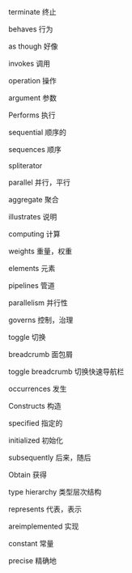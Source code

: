 terminate	终止

behaves 	行为

as though 	好像

invokes 		调用

operation 	操作

argument	参数

Performs 	执行

sequential	顺序的

sequences	顺序

spliterator 

parallel 		并行，平行

aggregate	聚合

illustrates 	说明

computing	计算

weights 		重量，权重

elements		元素

pipelines		管道

parallelism	并行性

governs 		控制，治理

toggle			切换

breadcrumb	面包屑

toggle breadcrumb 切换快速导航栏

occurrences	发生

Constructs 	构造

specified 		指定的

initialized		初始化	

subsequently  	后来，随后

Obtain			获得

type hierarchy	类型层次结构

represents 		代表，表示

areimplemented		实现

constant			常量

precise 				精确地

